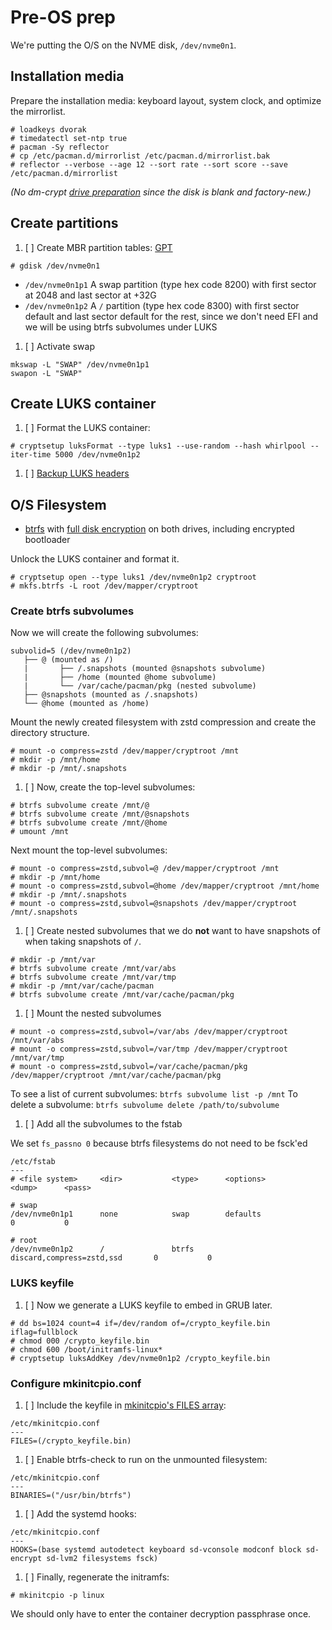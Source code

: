 # Pre-OS prep

We're putting the O/S on the NVME disk, `/dev/nvme0n1`.

## Installation media

Prepare the installation media: keyboard layout, system clock, and optimize the mirrorlist.

```
# loadkeys dvorak
# timedatectl set-ntp true
# pacman -Sy reflector
# cp /etc/pacman.d/mirrorlist /etc/pacman.d/mirrorlist.bak
# reflector --verbose --age 12 --sort rate --sort score --save /etc/pacman.d/mirrorlist
```

_(No dm-crypt [drive preparation](https://wiki.archlinux.org/index.php/Dm-crypt/Drive_preparation) since the disk is blank and factory-new.)_

## Create partitions

1. [ ] Create MBR partition tables: [GPT](https://wiki.archlinux.org/index.php/GPT)

```
# gdisk /dev/nvme0n1
```

  - `/dev/nvme0n1p1` A swap partition (type hex code 8200) with first sector at 2048 and last sector at +32G
  - `/dev/nvme0n1p2` A `/` partition (type hex code 8300) with first sector default and last sector default for the rest, since we don't need EFI and we will be using btrfs subvolumes under LUKS

1. [ ] Activate swap

```
mkswap -L "SWAP" /dev/nvme0n1p1
swapon -L "SWAP"
```

## Create LUKS container

1. [ ] Format the LUKS container:

```
# cryptsetup luksFormat --type luks1 --use-random --hash whirlpool --iter-time 5000 /dev/nvme0n1p2
```

1. [ ] [Backup LUKS headers](https://wiki.archlinux.org/index.php/Dm-crypt/Device_encryption#Backup_and_restore)

## O/S Filesystem

- [btrfs](https://wiki.archlinux.org/index.php/Btrfs) with [full disk encryption](https://wiki.archlinux.org/index.php/Dm-crypt/Encrypting_an_entire_system#Btrfs_subvolumes_with_swap) on both drives, including encrypted bootloader

Unlock the LUKS container and format it.

```
# cryptsetup open --type luks1 /dev/nvme0n1p2 cryptroot
# mkfs.btrfs -L root /dev/mapper/cryptroot
```

### Create btrfs subvolumes

Now we will create the following subvolumes:

```
subvolid=5 (/dev/nvme0n1p2)
   ├── @ (mounted as /)
   |       ├── /.snapshots (mounted @snapshots subvolume)
   |       ├── /home (mounted @home subvolume)
   |       └── /var/cache/pacman/pkg (nested subvolume)
   ├── @snapshots (mounted as /.snapshots)
   └── @home (mounted as /home)
```

Mount the newly created filesystem with zstd compression and create the directory structure.

```
# mount -o compress=zstd /dev/mapper/cryptroot /mnt
# mkdir -p /mnt/home
# mkdir -p /mnt/.snapshots
```

1. [ ] Now, create the top-level subvolumes:

```
# btrfs subvolume create /mnt/@
# btrfs subvolume create /mnt/@snapshots
# btrfs subvolume create /mnt/@home
# umount /mnt
```

Next mount the top-level subvolumes:

```
# mount -o compress=zstd,subvol=@ /dev/mapper/cryptroot /mnt
# mkdir -p /mnt/home
# mount -o compress=zstd,subvol=@home /dev/mapper/cryptroot /mnt/home
# mkdir -p /mnt/.snapshots
# mount -o compress=zstd,subvol=@snapshots /dev/mapper/cryptroot /mnt/.snapshots
```

1. [ ] Create nested subvolumes that we do **not** want to have snapshots of when taking snapshots of `/`.

```
# mkdir -p /mnt/var
# btrfs subvolume create /mnt/var/abs
# btrfs subvolume create /mnt/var/tmp
# mkdir -p /mnt/var/cache/pacman
# btrfs subvolume create /mnt/var/cache/pacman/pkg
```

1. [ ] Mount the nested subvolumes

```
# mount -o compress=zstd,subvol=/var/abs /dev/mapper/cryptroot /mnt/var/abs
# mount -o compress=zstd,subvol=/var/tmp /dev/mapper/cryptroot /mnt/var/tmp
# mount -o compress=zstd,subvol=/var/cache/pacman/pkg /dev/mapper/cryptroot /mnt/var/cache/pacman/pkg
```

To see a list of current subvolumes: `btrfs subvolume list -p /mnt`
To delete a subvolume: `btrfs subvolume delete /path/to/subvolume`

1. [ ] Add all the subvolumes to the fstab

We set `fs_passno 0` because btrfs filesystems do not need to be fsck'ed

```
/etc/fstab
---
# <file system>     <dir>           <type>      <options>                       <dump>      <pass>

# swap
/dev/nvme0n1p1      none            swap        defaults                        0           0

# root
/dev/nvme0n1p2      /               btrfs       discard,compress=zstd,ssd       0           0
```

### LUKS keyfile

1. [ ] Now we generate a LUKS keyfile to embed in GRUB later.

```
# dd bs=1024 count=4 if=/dev/random of=/crypto_keyfile.bin iflag=fullblock
# chmod 000 /crypto_keyfile.bin
# chmod 600 /boot/initramfs-linux*
# cryptsetup luksAddKey /dev/nvme0n1p2 /crypto_keyfile.bin
```

### Configure mkinitcpio.conf

1. [ ] Include the keyfile in [mkinitcpio's FILES array](https://wiki.archlinux.org/index.php/Mkinitcpio#BINARIES_and_FILES):

```
/etc/mkinitcpio.conf
---
FILES=(/crypto_keyfile.bin)
```

1. [ ] Enable btrfs-check to run on the unmounted filesystem:

```
/etc/mkinitcpio.conf
---
BINARIES=("/usr/bin/btrfs")
```

1. [ ] Add the systemd hooks:

```
/etc/mkinitcpio.conf
---
HOOKS=(base systemd autodetect keyboard sd-vconsole modconf block sd-encrypt sd-lvm2 filesystems fsck)
```

1. [ ] Finally, regenerate the initramfs:

`# mkinitcpio -p linux`

We should only have to enter the container decryption passphrase once.

<!--- vim: nospell -->
